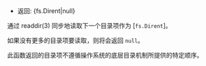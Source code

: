 <!-- YAML
added: v12.12.0
-->

* 返回: {fs.Dirent|null}

通过 readdir(3) 同步地读取下一个目录项作为 [`fs.Dirent`]。

如果没有更多的目录项要读取，则将会返回 `null`。

此函数返回的目录项不遵循操作系统的底层目录机制所提供的特定顺序。

